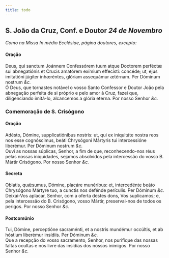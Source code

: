 ```yaml
---
title: todo
---
```

<h2 class="text-center">S. João da Cruz, Conf. e Doutor <em>24 de Novembro</em></h2>

<em>Como na Missa In médio Ecclésiae, página doutores, excepto:</em>

<h4 class="text-center">Oração</h4>
<div class="container-fluid">
<div class="row">
<div class="dropcap text-justify">
Deus, qui sanctum Joánnem Confessórem tuum atque Doctorem perféctæ sui abnegatiónis et Crucis amatórem exímium effecísti: concéde; ut, ejus imitatióni júgiter inhæréntes, glóriam assequámur ætérnam. Per Dóminum nostrum <em>&c.</em>
</div>
<div class="dropcap text-justify">
Ó Deus, que tornastes notável o vosso Santo Confessor e Doutor João pela abnegação perfeita de si próprio e pelo amor à Cruz, fazei que, diligenciando imitá-lo, alcancemos a glória eterna. Por nosso Senhor <em>&c.</em>
</div>
</div>
</div>

<h3 class="text-center">Comemoração de S. Crisógono</h3>

<h4 class="text-center">Oração</h4>
<div class="container-fluid">
<div class="row">
<div class="dropcap text-justify">
Adésto, Dómine, supplicatiónibus nostris: ut, qui ex iniquitáte nostra reos nos esse cognóscimus, beáti Chrysógoni Mártyris tui intercessióne liberémur. Per Dóminum nostrum <em>&c.</em>
</div>
<div class="dropcap text-justify">
Ouvi as nossas súplicas, Senhor, a fim de que, reconhecendo-nos réus pelas nossas iniquidades, sejamos absolvidos pela intercessão do vosso B. Mártir Crisógono. Por nosso Senhor <em>&c.</em>
</div>
</div>
</div>

<h4 class="text-center">Secreta</h4>
<div class="container-fluid">
<div class="row">
<div class="dropcap text-justify">
Oblatis, quǽsumus, Dómine, placáre munéribus: et, intercedénte beáto Chrysógono Mártyre tuo, a cunctis nos defénde perículis. Per Dóminum <em>&c.</em>
</div>
<div class="dropcap text-justify">
Deixai-Vos aplacar, Senhor, com a oferta destes dons, Vos suplicamos; e, pela intercessão do B. Crisógono, vosso Mártir, preservai-nos de todos os perigos. Por nosso Senhor <em>&c.</em>
</div>
</div>
</div>

<h4 class="text-center">Postcomúnio</h4>
<div class="container-fluid">
<div class="row">
<div class="dropcap text-justify">
Tui, Dómine, perceptióne sacraménti, et a nostris mundémur occúltis, et ab hóstium liberémur insídiis. Per Dóminum <em>&c.</em>
</div>
<div class="dropcap text-justify">
Que a recepção do vosso sacramento, Senhor, nos purifique das nossas faltas ocultas e nos livre das insídias dos nossos inimigos. Por nosso Senhor <em>&c.</em>
</div>
</div>
</div>

